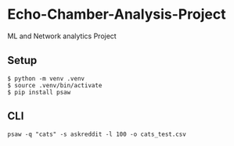 # Echo-Chamber-Analysis-Project
ML and Network analytics Project

## Setup


```
$ python -m venv .venv
$ source .venv/bin/activate
$ pip install psaw
```

## CLI
```
psaw -q "cats" -s askreddit -l 100 -o cats_test.csv
```
